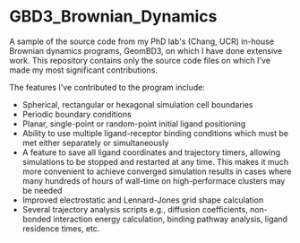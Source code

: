 # GBD3_Brownian_Dynamics

A sample of the source code from my PhD lab's (Chang, UCR) in-house Brownian dynamics programs, GeomBD3, on which I have done extensive work.
This repository contains only the source code files on which I've made my most significant contributions.

The features I've contributed to the program include:
- Spherical, rectangular or hexagonal simulation cell boundaries
- Periodic boundary conditions
- Planar, single-point or random-point initial ligand positioning
- Ability to use multiple ligand-receptor binding conditions which must be met either separately or simultaneously
- A feature to save all ligand coordinates and trajectory timers, allowing simulations to be stopped and restarted
  at any time. This makes it much more convenient to achieve converged simulation results in cases where many hundreds 
  of hours of wall-time on high-performace clusters may be needed
- Improved electrostatic and Lennard-Jones grid shape calculation
- Several trajectory analysis scripts e.g., diffusion coefficients, non-bonded interaction energy calculation, binding pathway
  analysis, ligand residence times, etc.
